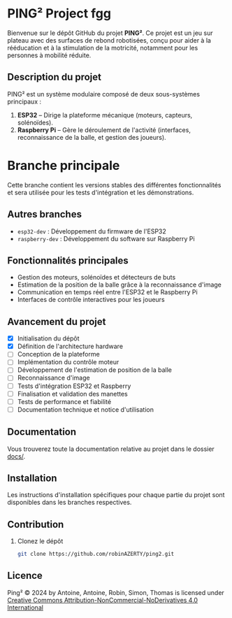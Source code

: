 # PING² Project  fgg

Bienvenue sur le dépôt GitHub du projet **PING²**. Ce projet est un jeu sur plateau avec des surfaces de rebond robotisées, conçu pour aider à la rééducation et à la stimulation de la motricité, notamment pour les personnes à mobilité réduite.

## Description du projet
PING² est un système modulaire composé de deux sous-systèmes principaux :
1. **ESP32** – Dirige la plateforme mécanique (moteurs, capteurs, solénoïdes).
2. **Raspberry Pi** – Gère le déroulement de l'activité (interfaces, reconnaissance de la balle, et gestion des joueurs).

# Branche principale

Cette branche contient les versions stables des différentes fonctionnalités et sera utilisée pour les tests d'intégration et les démonstrations.

## Autres branches
- `esp32-dev` : Développement du firmware de l'ESP32
- `raspberry-dev` : Développement du software sur Raspberry Pi

## Fonctionnalités principales
- Gestion des moteurs, solénoïdes et détecteurs de buts
- Estimation de la position de la balle grâce à la reconnaissance d'image
- Communication en temps réel entre l'ESP32 et le Raspberry Pi
- Interfaces de contrôle interactives pour les joueurs

## Avancement du projet

- [x] Initialisation du dépôt
- [x] Définition de l'architecture hardware
- [ ] Conception de la plateforme
- [ ] Implémentation du contrôle moteur
- [ ] Développement de l'estimation de position de la balle
- [ ] Reconnaissance d'image
- [ ] Tests d'intégration ESP32 et Raspberry
- [ ] Finalisation et validation des manettes
- [ ] Tests de performance et fiabilité
- [ ] Documentation technique et notice d'utilisation

## Documentation

Vous trouverez toute la documentation relative au projet dans le dossier [docs/](docs/).

## Installation
Les instructions d'installation spécifiques pour chaque partie du projet sont disponibles dans les branches respectives.

## Contribution
1. Clonez le dépôt
   ```bash
   git clone https://github.com/robinAZERTY/ping2.git
	```
## Licence

Ping² © 2024 by Antoine, Antoine, Robin, Simon, Thomas is licensed under [Creative Commons Attribution-NonCommercial-NoDerivatives 4.0 International](https://creativecommons.org/licenses/by-nc-nd/4.0/)
